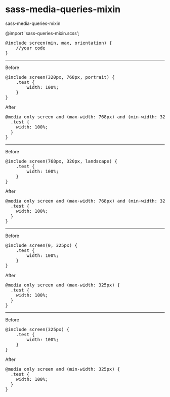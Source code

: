 # sass-media-queries-mixin
sass-media-queries-mixin

@import 'sass-queries-mixin.scss';

<pre>
@include screen(min, max, orientation) {
    //your code
}
</pre>
<hr>


Before
<pre>
@include screen(320px, 768px, portrait) {
    .test {
        width: 100%;
    }
}
</pre>

After
<pre>
@media only screen and (max-width: 768px) and (min-width: 320px) and (orientation: portrait) {
  .test {
    width: 100%;
  }
}
</pre>
<hr>

Before
<pre>
@include screen(768px, 320px, landscape) {
    .test {
        width: 100%;
    }
}
</pre>

After
<pre>
@media only screen and (max-width: 768px) and (min-width: 320px) and (orientation: landscape) {
  .test {
    width: 100%;
  }
}
</pre>
<hr>

Before
<pre>
@include screen(0, 325px) {
    .test {
        width: 100%;
    }
}
</pre>

After
<pre>
@media only screen and (max-width: 325px) {
  .test {
    width: 100%;
  }
}
</pre>
<hr>

Before
<pre>
@include screen(325px) {
    .test {
        width: 100%;
    }
}
</pre>

After
<pre>
@media only screen and (min-width: 325px) {
  .test {
    width: 100%;
  }
}
</pre>
